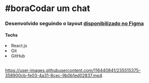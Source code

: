 <h1>#boraCodar um chat</h1>
<h3>Desenvolvido seguindo o layout <a href="https://www.figma.com/community/file/1200070743637495660">disponibilizado no Figma</a></h3>


<h4>Techs</h4>
<li>React.js</li>
<li>Git</li>
<li>GitHub</li>
<br>

https://user-images.githubusercontent.com/116440841/235515375-358900cb-fe03-4a31-8cec-9b0b1ed02837.mp4

